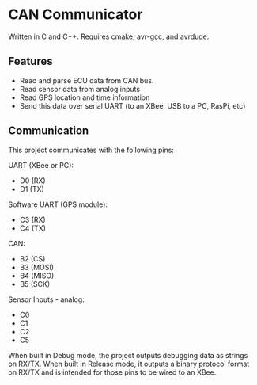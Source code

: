 CAN Communicator
==============

Written in C and C++. Requires cmake, avr-gcc, and avrdude.

Features
--
* Read and parse ECU data from CAN bus.
* Read sensor data from analog inputs
* Read GPS location and time information
* Send this data over serial UART (to an XBee, USB to a PC, RasPi, etc)

Communication
--

This project communicates with the following pins:

UART (XBee or PC):
* D0 (RX)
* D1 (TX)

Software UART (GPS module):
* C3 (RX)
* C4 (TX)

CAN:
* B2 (CS)
* B3 (MOSI)
* B4 (MISO)
* B5 (SCK)

Sensor Inputs - analog:
* C0
* C1
* C2
* C5

When built in Debug mode, the project outputs debugging data as
strings on RX/TX. When built in Release mode, it outputs a binary
protocol format on RX/TX and is intended for those pins to be
wired to an XBee.